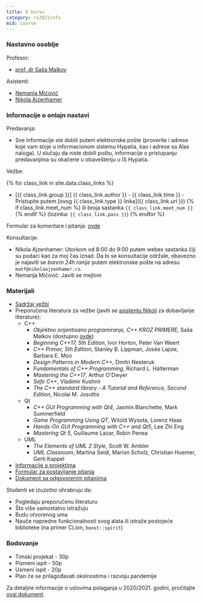 ```yaml
---
title: O kursu
category: rs2021info
mid: course
---
```


### Nastavno osoblje

Profesor:
- [prof. dr Saša Malkov](http://poincare.matf.bg.ac.rs/~smalkov/)

Asistenti:
- [Nemanja Mićović](http://poincare.matf.bg.ac.rs/~nemanja_micovic)
- [Nikola Ajzenhamer](https://matf.nikolaajzenhamer.rs/)

### Informacije o onlajn nastavi

Predavanja:

- Sve informacije ste dobili putem elektronske pošte (proverite i adrese koje vam stoje u informacionom sistemu Hypatia, kao i adrese sa Alas naloga). U slučaju da niste dobili poštu, informacije o pristupanju predavanjima su okačene u obaveštenju u IS Hypatia.

Vežbe:

{% for class_link in site.data.class_links %}
- [{{ class_link.group }}] {{ class_link.author }} - {{ class_link.time }} - 
  Pristupite putem [ovog {{ class_link.type }} linka]({{ class_link.url }}) {% if class_link.meet_num %} ili broja sastanka `{{ class_link.meet_num }}` {% endif  %}
  (lozinka: `{{ class_link.pass }}`)
{% endfor %}

Formular za komentare i pitanja: [ovde](https://docs.google.com/forms/d/e/1FAIpQLSeTY1Z_ac6tz95qzTII8vm1MrkakPRZY7sBlHOJs6dKZOunYw/viewform?usp=sf_link)

Konsultacije:

- Nikola Ajzenhamer: Utorkom od 8:00 do 9:00 putem webex sastanka čiji su podaci kao za moj čas iznad. Da bi se konsultacije održale, obavezno je najaviti se *barem 24h ranije* putem elektronske pošte na adresu `matf@nikolaajzenhamer.rs`.
- Nemanja Mićović: Javiti se mejlom

### Materijali

- [Sadržaj vežbi](https://github.com/MATF-RS21/zvanicni-materijali)
- Preporučena literatura za vežbe (javiti se [asistentu Nikoli](https://matf.nikolaajzenhamer.rs/kontakt) za dobavljanje literature):
    - C++
        - _Objektno orijentisano programiranje, C++ KROZ PRIMERE_, Saša Malkov (dostupno [ovde](http://poincare.matf.bg.ac.rs/~smalkov/files/res/C++%20kroz%20primere%20-%20Sasa%20Malkov%20-%202007.pdf))
        - _Beginning C++17, 5th Edition_, Ivor Horton, Peter Van Weert
        - _C++ Primer, 5th Edition_, Stanley B. Lippman, Josée Lajoie, Barbara E. Moo
        - _Design Patterns in Modern C++_, Dmitri Nesteruk
        - _Fundamentals of C++ Programming_, Richard L. Halterman
        - _Mastering the C++17_, Arthur O'Dwyer
        - _Safe C++_, Vladimir Kushnir
        - _The C++ standard library - A Tutorial and Reference, Second Edition_, Nicolai M. Josuttis
    - Qt
        - _C++ GUI Programming with Qt4_, Jasmin Blanchette, Mark Summerfield
        - _Game Programming Using QT_, Witold Wysota, Lorenz Haas
        - _Hands-On GUI Programming with C++ and Qt5_, Lee Zhi Eng
        - _Mastering Qt 5_, Guillaume Lazar, Robin Penea
    - UML
        - _The Elements of UML 2 Style_, Scott W. Ambler
        - _UML Classroom_, Martina Seidl, Marion Scholz, Christian Huemer, Gerti Kappel
- [Informacije o projektima](https://docs.google.com/document/d/1q13w99Jr4e6dK2eSsOLzcTrerUJixsjwG_WRRmvg-MA/edit?usp=sharing)
- [Formular za postavljanje pitanja](https://docs.google.com/forms/d/e/1FAIpQLSeJDZuESkz5ePE_9UxOqfTeZvlXBUk5oVT9V0Zi_Fz994sPyQ/viewform?usp=sf_link)
- [Dokument sa odgovorenim pitanjima](https://docs.google.com/document/d/1b-T2iqufb3eAmrpwPTcJqqQPtHdA8YeOAncbkyKYzM4/edit?usp=sharing)

Studenti se *izuzetno* ohrabruju da:

- Pogledaju preporučenu literaturu
- Što više samostalno istražuju
- Budu otvorenog uma
- Nauče napredne funkcionalnosti svog alata ili istraže postojeće biblioteke (na primer CLion, `boost::spirit`)

### Bodovanje

- Timski projekat - 30p
- Pismeni ispit - 50p
- Usmeni ispit - 20p
- Plan će se prilagođavati okolnostima i razvoju pandemije

Za detaljne informacije o uslovima polaganja u 2020/2021. godini, pročitajte [ovaj dokument](/zvanicna-stranica/files/2020.2021/Ispit.2020.2021.pdf).


